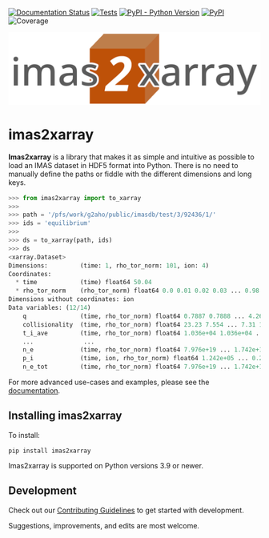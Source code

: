 [![Documentation Status](https://readthedocs.org/projects/imas2xarray/badge/?version=latest)](https://imas2xarray.readthedocs.io/en/latest/?badge=latest)
[![Tests](https://github.com/duqtools/imas2xarray/actions/workflows/test.yaml/badge.svg)](https://github.com/duqtools/imas2xarray/actions/workflows/test.yaml)
[![PyPI - Python Version](https://img.shields.io/pypi/pyversions/imas2xarray)](https://pypi.org/project/imas2xarray/)
[![PyPI](https://img.shields.io/pypi/v/imas2xarray.svg?style=flat)](https://pypi.org/project/imas2xarray/)
![Coverage](https://gist.githubusercontent.com/stefsmeets/f635ee4ac999ce969fa1d23a57e006ae/raw/covbadge.svg)
<!-- [![DOI](https://zenodo.org/badge/FIXME.svg)](https://zenodo.org/badge/latestdoi/FIXME) -->

![imas2xarray banner](https://raw.githubusercontent.com/duqtools/imas2xarray/main/src/imas2xarray/data/logo.png)

# imas2xarray

**Imas2xarray** is a library that makes it as simple and intuitive as possible to load an IMAS dataset in HDF5 format into Python. There is no need to manually define the paths or fiddle with the different dimensions and long keys.

```python
>>> from imas2xarray import to_xarray
>>>
>>> path = '/pfs/work/g2aho/public/imasdb/test/3/92436/1/'
>>> ids = 'equilibrium'
>>>
>>> ds = to_xarray(path, ids)
>>> ds
<xarray.Dataset>
Dimensions:         (time: 1, rho_tor_norm: 101, ion: 4)
Coordinates:
  * time            (time) float64 50.04
  * rho_tor_norm    (rho_tor_norm) float64 0.0 0.01 0.02 0.03 ... 0.98 0.99 1.0
Dimensions without coordinates: ion
Data variables: (12/14)
    q               (time, rho_tor_norm) float64 0.7887 0.7888 ... 4.262 4.845
    collisionality  (time, rho_tor_norm) float64 23.23 7.554 ... 7.31 10.19
    t_i_ave         (time, rho_tor_norm) float64 1.036e+04 1.036e+04 ... 508.4
    ...              ...
    n_e             (time, rho_tor_norm) float64 7.976e+19 ... 1.742e+19
    p_i             (time, ion, rho_tor_norm) float64 1.242e+05 ... 0.2948
    n_e_tot         (time, rho_tor_norm) float64 7.976e+19 ... 1.742e+19
```

For more advanced use-cases and examples, please see the [documentation](https://imas2xarray.readthedocs.io).

## Installing imas2xarray

To install:

```console
pip install imas2xarray
```

Imas2xarray is supported on Python versions 3.9 or newer.

## Development

Check out our [Contributing Guidelines](CONTRIBUTING.md#Getting-started-with-development) to get started with development.

Suggestions, improvements, and edits are most welcome.
